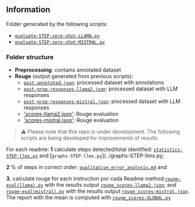## Information
Folder generated by the following scripts:

+ [`evaluate-STEP-zero-shot-LLAMA.py`](../evaluate-STEP-zero-shot-LLAMA.py)
+ [`evaluate-STEP-zero-shot-MISTRAL.py`](../evaluate-STEP-zero-shot-MISTRAL.py)


### Folder structure
- **Preprocessing**: contains annotated dataset
- **Rouge** (output generated from previous scripts):
    + [`post-annotated.json`](/Evaluation/Rouge/post-annotated.json): processed dataset with annotations
    + [`post-groq-responses-llama2.json`](/Evaluation/Rouge/post-groq-responses-llama2.json): processed dataset with LLM responses
     + [`post-groq-responses-mistral.json`](/Evaluation/Rouge/post-groq-responses-mistral.json): processed dataset with LLM responses
     + ['scores-llama2.json'](/Evaluation/Rouge/scores-llama2.json): Rouge evaluation
     + ['scores-mistral.json'](/Evaluation/Rouge/scores-llama2.json): Rouge evaluation


> :warning: Please note that this repo is under development. The following scripts are being developed for improvements of results.  

For each readme:
**1** calculate steps detected/total identified: [`statistics-STEP-llms.py`](../statistics-STEP-llms.py) and [`graphs-STEP-llms.py`](../graphs-STEP-llms.py;

**2** % of steps in correct order: [`qualitative_error_analysis.md`](../qualitative_error_analysis.md) and

**3.** calculate rouge for each instruction por cada Readme method:[`rouge-eval(llama).py`](../rouge-eval(llama).py) with the results output [`rouge_scores-llama2.json`](../rouge_scores-llama2.json); and [`rouge-eval(mistral).py`](../rouge-eval(llama).py) with the results output [`rouge_scores-mistral.json`](../rouge_scores-llama2.json). The report with the mean is computed with [`rouge_scores-GLOBAL.py`](../rouge_scores-GLOBAL.py) 